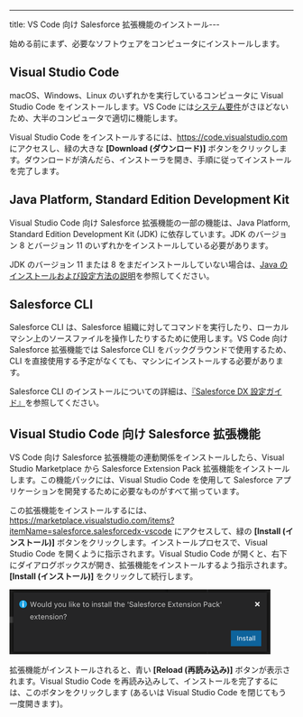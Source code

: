 ---
title: VS Code 向け Salesforce 拡張機能のインストール---

始める前にまず、必要なソフトウェアをコンピュータにインストールします。

## Visual Studio Code

macOS、Windows、Linux のいずれかを実行しているコンピュータに Visual Studio Code をインストールします。VS Code には[システム要件](https://code.visualstudio.com/docs/supporting/requirements)がさほどないため、大半のコンピュータで適切に機能します。

Visual Studio Code をインストールするには、<https://code.visualstudio.com> にアクセスし、緑の大きな **[Download \(ダウンロード\)]** ボタンをクリックします。ダウンロードが済んだら、インストーラを開き、手順に従ってインストールを完了します。

## Java Platform, Standard Edition Development Kit

Visual Studio Code 向け Salesforce 拡張機能の一部の機能は、Java Platform, Standard Edition Development Kit \(JDK\) に依存しています。JDK のバージョン 8 とバージョン 11 のいずれかをインストールしている必要があります。

JDK のバージョン 11 または 8 をまだインストールしていない場合は、[Java のインストールおよび設定方法の説明](java-setup)を参照してください。

## Salesforce CLI

Salesforce CLI は、Salesforce 組織に対してコマンドを実行したり、ローカルマシン上のソースファイルを操作したりするために使用します。VS Code 向け Salesforce 拡張機能では Salesforce CLI をバックグラウンドで使用するため、CLI を直接使用する予定がなくても、マシンにインストールする必要があります。

Salesforce CLI のインストールについての詳細は、[『Salesforce DX 設定ガイド』](https://developer.salesforce.com/docs/atlas.en-us.sfdx_setup.meta/sfdx_setup/sfdx_setup_install_cli.htm)を参照してください。

## Visual Studio Code 向け Salesforce 拡張機能

VS Code 向け Salesforce 拡張機能の連動関係をインストールしたら、Visual Studio Marketplace から Salesforce Extension Pack 拡張機能をインストールします。この機能パックには、Visual Studio Code を使用して Salesforce アプリケーションを開発するために必要なものがすべて揃っています。

この拡張機能をインストールするには、<https://marketplace.visualstudio.com/items?itemName=salesforce.salesforcedx-vscode> にアクセスして、緑の **[Install \(インストール\)]** ボタンをクリックします。インストールプロセスで、Visual Studio Code を開くように指示されます。Visual Studio Code が開くと、右下にダイアログボックスが開き、拡張機能をインストールするよう指示されます。**[Install \(インストール\)]** をクリックして続行します。

![拡張機能のインストール](../../images/install-salesforce-extensions-dialog.png)

拡張機能がインストールされると、青い **[Reload \(再読み込み\)]** ボタンが表示されます。Visual Studio Code を再読み込みして、インストールを完了するには、このボタンをクリックします \(あるいは Visual Studio Code を閉じてもう一度開きます\)。
